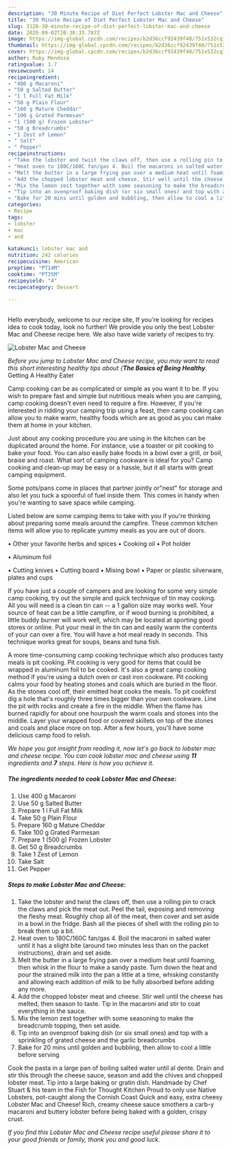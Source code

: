 ```yaml
---
description: "30 Minute Recipe of Diet Perfect Lobster Mac and Cheese"
title: "30 Minute Recipe of Diet Perfect Lobster Mac and Cheese"
slug: 3126-30-minute-recipe-of-diet-perfect-lobster-mac-and-cheese
date: 2020-09-02T20:38:33.787Z
image: https://img-global.cpcdn.com/recipes/b2d36ccf92439f40/751x532cq70/lobster-mac-and-cheese-recipe-main-photo.jpg
thumbnail: https://img-global.cpcdn.com/recipes/b2d36ccf92439f40/751x532cq70/lobster-mac-and-cheese-recipe-main-photo.jpg
cover: https://img-global.cpcdn.com/recipes/b2d36ccf92439f40/751x532cq70/lobster-mac-and-cheese-recipe-main-photo.jpg
author: Ruby Mendoza
ratingvalue: 3.7
reviewcount: 14
recipeingredient:
- "400 g Macaroni"
- "50 g Salted Butter"
- "1 l Full Fat Milk"
- "50 g Plain Flour"
- "160 g Mature Cheddar"
- "100 g Grated Parmesan"
- "1 (500 g) Frozen Lobster"
- "50 g Breadcrumbs"
- "1 Zest of Lemon"
- " Salt"
- " Pepper"
recipeinstructions:
- "Take the lobster and twist the claws off, then use a rolling pin to crack the claws and pick the meat out. Peel the tail, exposing and removing the fleshy meat. Roughly chop all of the meat, then cover and set aside in a bowl in the fridge. Bash all the pieces of shell with the rolling pin to break them up a bit."
- "Heat oven to 180C/160C fan/gas 4. Boil the macaroni in salted water until it has a slight bite (around two minutes less than on the packet instructions), drain and set aside."
- "Melt the butter in a large frying pan over a medium heat until foaming, then whisk in the flour to make a sandy paste. Turn down the heat and pour the strained milk into the pan a little at a time, whisking constantly and allowing each addition of milk to be fully absorbed before adding any more."
- "Add the chopped lobster meat and cheese. Stir well until the cheese has melted, then season to taste. Tip in the macaroni and stir to coat everything in the sauce."
- "Mix the lemon zest together with some seasoning to make the breadcrumb topping, then set aside."
- "Tip into an ovenproof baking dish (or six small ones) and top with a sprinkling of grated cheese and the garlic breadcrumbs"
- "Bake for 20 mins until golden and bubbling, then allow to cool a little before serving"
categories:
- Recipe
tags:
- lobster
- mac
- and

katakunci: lobster mac and 
nutrition: 242 calories
recipecuisine: American
preptime: "PT14M"
cooktime: "PT35M"
recipeyield: "4"
recipecategory: Dessert

---
```

<br>
Hello everybody, welcome to our recipe site, If you're looking for recipes idea to cook today, look no further! We provide you only the best Lobster Mac and Cheese recipe here. We also have wide variety of recipes to try.
<br>


![Lobster Mac and Cheese](https://img-global.cpcdn.com/recipes/b2d36ccf92439f40/751x532cq70/lobster-mac-and-cheese-recipe-main-photo.jpg)

<i>Before you jump to Lobster Mac and Cheese recipe, you may want to read this short interesting healthy tips about {<strong>The Basics of Being Healthy</strong>.</i>
Getting A Healthy Eater

    
Camp cooking can be as complicated or simple as you want it to be. If you wish to prepare fast and simple but nutritious meals when you are camping, camp cooking doesn't even need to require a fire. However, if you're interested in ridding your camping trip using a feast, then camp cooking can allow you to make warm, healthy foods which are as good as you can make them at home in your kitchen.

 Just about any cooking procedure you are using in the kitchen can be duplicated around the home. For instance, use a toaster or pit cooking to bake your food. You can also easily bake foods in a bowl over a grill, or boil, braise and roast. What sort of camping cookware is ideal for you? Camp cooking and clean-up may be easy or a hassle, but it all starts with great camping equipment.

Some pots/pans come in places that partner jointly or"nest" for storage and also let you tuck a spoonful of fuel inside them. This comes in handy when you're wanting to save space while camping.

Listed below are some camping items to take with you if you're thinking about preparing some meals around the campfire. These common kitchen items will allow you to replicate yummy meals as you are out of doors.


• Other your favorite herbs and spices
• Cooking oil
• Pot holder

• Aluminum foil

• Cutting knives
• Cutting board
• Mixing bowl
• Paper or plastic silverware, plates and cups

If you have just a couple of campers and are looking for some very simple camp cooking, try out the simple and quick technique of tin may cooking. All you will need is a clean tin can -- a 1 gallon size may works well. Your source of heat can be a little campfire, or if wood burning is prohibited, a little buddy burner will work well, which may be located at sporting good stores or online. Put your meal in the tin can and easily warm the contents of your can over a fire. You will have a hot meal ready in seconds.  This technique works great for soups, beans and tuna fish.

A more time-consuming camp cooking technique which also produces tasty meals is pit cooking. Pit cooking is very good for items that could be wrapped in aluminum foil to be cooked.  It's also a great camp cooking method if you're using a dutch oven or cast iron cookware. Pit cooking calms your food by heating stones and coals which are buried in the floor. As the stones cool off, their emitted heat cooks the meals. To pit cookfirst dig a hole that's roughly three times bigger than your own cookware. Line the pit with rocks and create a fire in the middle. When the flame has burned rapidly for about one hourpush the warm coals and stones into the middle. Layer your wrapped food or covered skillets on top of the stones and coals and place more on top. After a few hours, you'll have some delicious camp food to relish.


<i>We hope you got insight from reading it, now let's go back to lobster mac and cheese recipe. You can cook lobster mac and cheese using <strong>11</strong> ingredients and <strong>7</strong> steps. Here is how you achieve it.
</i>

##### The ingredients needed to cook Lobster Mac and Cheese:

1. Use 400 g Macaroni
1. Use 50 g Salted Butter
1. Prepare 1 l Full Fat Milk
1. Take 50 g Plain Flour
1. Prepare 160 g Mature Cheddar
1. Take 100 g Grated Parmesan
1. Prepare 1 (500 g) Frozen Lobster
1. Get 50 g Breadcrumbs
1. Take 1 Zest of Lemon
1. Take  Salt
1. Get  Pepper


##### Steps to make Lobster Mac and Cheese:

1. Take the lobster and twist the claws off, then use a rolling pin to crack the claws and pick the meat out. Peel the tail, exposing and removing the fleshy meat. Roughly chop all of the meat, then cover and set aside in a bowl in the fridge. Bash all the pieces of shell with the rolling pin to break them up a bit.
1. Heat oven to 180C/160C fan/gas 4. Boil the macaroni in salted water until it has a slight bite (around two minutes less than on the packet instructions), drain and set aside.
1. Melt the butter in a large frying pan over a medium heat until foaming, then whisk in the flour to make a sandy paste. Turn down the heat and pour the strained milk into the pan a little at a time, whisking constantly and allowing each addition of milk to be fully absorbed before adding any more.
1. Add the chopped lobster meat and cheese. Stir well until the cheese has melted, then season to taste. Tip in the macaroni and stir to coat everything in the sauce.
1. Mix the lemon zest together with some seasoning to make the breadcrumb topping, then set aside.
1. Tip into an ovenproof baking dish (or six small ones) and top with a sprinkling of grated cheese and the garlic breadcrumbs
1. Bake for 20 mins until golden and bubbling, then allow to cool a little before serving


Cook the pasta in a large pan of boiling salted water until al dente. Drain and stir this through the cheese sauce, season and add the chives and chopped lobster meat. Tip into a large baking or gratin dish. Handmade by Chef Stuart &amp; his team in the Fish for Thought Kitchen Proud to only use Native Lobsters, pot-caught along the Cornish Coast Quick and easy, extra cheesy Lobster Mac and Cheese! Rich, creamy cheese sauce smothers a carb-y macaroni and buttery lobster before being baked with a golden, crispy crust. 

<i>If you find this Lobster Mac and Cheese recipe useful please share it to your good friends or family, thank you and good luck.</i>

